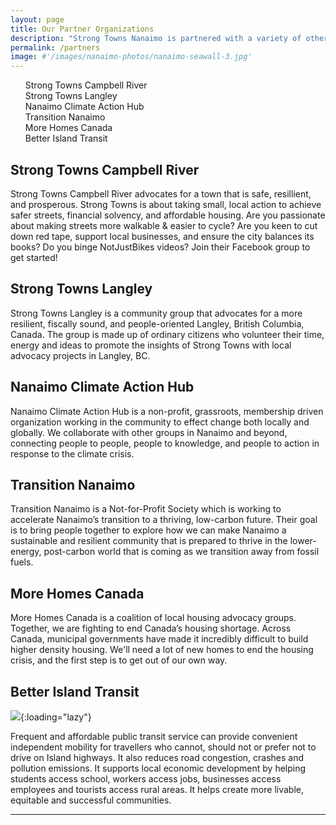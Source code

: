 ```yaml
---
layout: page
title: Our Partner Organizations
description: "Strong Towns Nanaimo is partnered with a variety of other groups around town. We're thrilled to be working with other dedicated organizations in Nanaimo. Want to partner with us? Email partner@beautifulnanaimo.ca to get started."
permalink: /partners
image: #'/images/nanaimo-photos/nanaimo-seawall-3.jpg'
---
```


<ul id="toc" class="section-nav">
  <li class="toc-entry toc-h2"><a href="#strong-towns-campbell-river-">Strong Towns Campbell River</a></li>
  <li class="toc-entry toc-h2"><a href="#strong-towns-langley-">Strong Towns Langley</a></li>
  <li class="toc-entry toc-h2"><a href="#nanaimo-climate-action-hub-">Nanaimo Climate Action Hub</a></li>
  <li class="toc-entry toc-h2"><a href="#transition-nanaimo-">Transition Nanaimo</a></li>
  <li class="toc-entry toc-h2"><a href="#more-homes-canada-">More Homes Canada</a></li>
  <li class="toc-entry toc-h2"><a href="#better-island-transit-">Better Island Transit</a></li>
</ul>

## Strong Towns Campbell River <a class="partner-link" href="https://www.facebook.com/groups/strongtownscr" target="_blank"><sup><i class="ion ion-md-exit"></i></sup></a>

Strong Towns Campbell River advocates for a town that is safe, resillient, and prosperous. Strong Towns is about taking small, local action to achieve safer streets, financial solvency, and affordable housing. Are you passionate about making streets more walkable & easier to cycle? Are you keen to cut down red tape, support local businesses, and ensure the city balances its books? Do you binge NotJustBikes videos? Join their Facebook group to get started!

## Strong Towns Langley <a class="partner-link" href="https://www.strongtownslangley.org" target="_blank"><sup><i class="ion ion-md-exit"></i></sup></a>

Strong Towns Langley is a community group that advocates for a more resilient, fiscally sound, and people-oriented Langley, British Columbia, Canada.
The group is made up of ordinary citizens who volunteer their time, energy and ideas to promote the insights of Strong Towns with local advocacy projects in Langley, BC.

## Nanaimo Climate Action Hub <a class="partner-link" href="https://www.nanaimoclimateaction.org" target="_blank"><sup><i class="ion ion-md-exit"></i></sup></a>

Nanaimo Climate Action Hub is a non-profit, grassroots, membership driven organization working in the community to effect change both locally and globally. We collaborate with other groups in Nanaimo and beyond, connecting people to people, people to knowledge, and people to action in response to the climate crisis. 

## Transition Nanaimo <a class="partner-link" href="https://transitionnanaimo.ca/" target="_blank"><sup><i class="ion ion-md-exit"></i></sup></a>

Transition Nanaimo is a Not-for-Profit Society which is working to accelerate Nanaimo’s transition to a thriving, low-carbon future. Their goal is to bring people together to explore how we can make Nanaimo a sustainable and resilient community that is prepared to thrive in the lower-energy, post-carbon world that is coming as we transition away from fossil fuels. 

## More Homes Canada <a class="partner-link" href="https://more-homes.vercel.app/" target="_blank"><sup><i class="ion ion-md-exit"></i></sup></a>

More Homes Canada is a coalition of local housing advocacy groups. Together, we are fighting to end Canada’s housing shortage. Across Canada, municipal governments have made it incredibly difficult to build higher density housing. We'll need a lot of new homes to end the housing crisis, and the first step is to get out of our own way.

## Better Island Transit <a class="partner-link" href="https://betterislandtransit.ca/" target="_blank"><sup><i class="ion ion-md-exit"></i></sup></a>

![]({{site.baseurl}}/images/partners/better-island-transit.png){:loading="lazy"}

Frequent and affordable public transit service can provide convenient independent mobility for travellers who cannot, should not or prefer not to drive on Island highways. It also reduces road congestion, crashes and pollution emissions. It supports local economic development by helping students access school, workers access jobs, businesses access employees and tourists access rural areas. It helps create more livable, equitable and successful communities.

***

